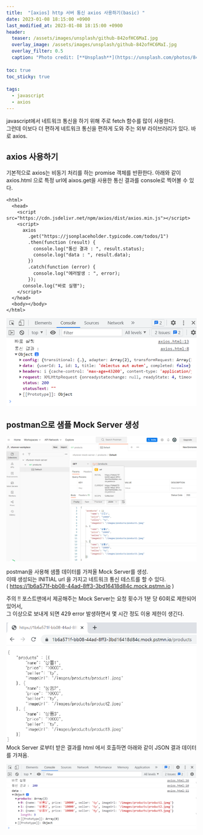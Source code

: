 ```yaml
---
title:  "[axios] http 서버 통신 axios 사용하기(basic) "
date: 2023-01-08 18:15:00 +0900
last_modified_at: 2023-01-08 18:15:00 +0900
header:
  teaser: /assets/images/unsplash/github-842ofHC6MaI.jpg
  overlay_image: /assets/images/unsplash/github-842ofHC6MaI.jpg
  overlay_filter: 0.5
  caption: "Photo credit: [**Unsplash**](https://unsplash.com/photos/842ofHC6MaI)"

toc: true
toc_sticky: true

tags:
  - javascript
  - axios
---
```


javascript에서 네트워크 통신을 하기 위해 주로 fetch 함수를 많이 사용한다.    
그런데 이보다 더 편하게 네트워크 통신을 편하게 도와 주는 외부 라이브러리가 있다.
바로 axios.

## axios 사용하기

기본적으로 axios는 비동기 처리를 하는 promise 객체를 반환한다.
아래와 같이 axios.html 으로 특정 url에 aixos.get을 사용한 통신 결과를 console로 찍어볼 수 있다.  

```
<html>
  <head>
    <script src="https://cdn.jsdelivr.net/npm/axios/dist/axios.min.js"></script>
    <script>
      axios
        .get("https://jsonplaceholder.typicode.com/todos/1")
        .then(function (result) {
          console.log("통신 결과 : ", result.status);
          console.log("data : ", result.data);
        })
        .catch(function (error) {
          console.log("에러발생 : ", error);
        });
      console.log("바로 실행");
    </script>
  </head>
  <body></body>
</html>
```

![img.png](/assets/images/img.png)

## postman으로 샘플 Mock Server 생성

![img_1.png](/assets/images/img_1.png)

postman을 사용해 샘플 데이터를 가져올 Mock Server를 생성.  
이때 생성되는 INITIAL url 을 가지고 네트워크 통신 테스트를 할 수 있다.   
( https://1b6a571f-bb08-44ad-8ff3-3bd16418d84c.mock.pstmn.io )
  
주의 !! 
포스트맨에서 제공해주는 Mock Server는 요청 횟수가 1분 당 60회로 제한되어 있어서,  
그 이상으로 보내게 되면 429 error 발생하면서 몇 시간 정도 이용 제한이 생긴다.  
  
![img_2.png](/assets/images/img_2.png)
Mock Server 로부터 받은 결과를 html 에서 호출하면 아래와 같이 JSON 결과 데이터를 가져옴.  

![img_3.png](/assets/images/img_3.png)

  